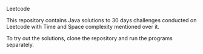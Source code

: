 Leetcode

This repository contains Java solutions to 30 days challenges conducted on Leetcode with Time and Space complexity mentioned over it.

To try out the solutions, clone the repository and run the programs separately.
